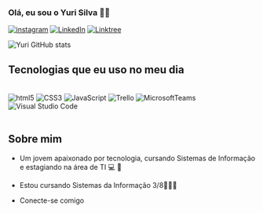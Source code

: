 
### Olá, eu sou o Yuri Silva 👋🏼

[![instagram](https://img.shields.io/badge/Instagram-E4405F?style=for-the-badge&logo=instagram&logoColor=white
)](https://www.instagram.com/yurisilvap_/)
[![LinkedIn](https://img.shields.io/badge/LinkedIn-0077B5?style=for-the-badge&logo=linkedin&logoColor=white
)](https://www.linkedin.com/in/yuritech/)
[![Linktree](https://img.shields.io/badge/linktree-39E09B?style=for-the-badge&logo=linktree&logoColor=white
)](https://linktr.ee/yurisilvatech)

![Yuri GitHub stats](https://github-readme-stats.vercel.app/api?username=yuristech&show_icons=true&theme=dracula)

## Tecnologias que eu uso no meu dia

<div style="display: inline_block"><br/>
 <img align="center" alt="html5" src="https://img.shields.io/badge/HTML5-E34F26?style=for-the-badge&logo=html5&logoColor=white"/>
<img align="center" alt="CSS3" src="https://img.shields.io/badge/CSS3-1572B6?style=for-the-badge&logo=css3&logoColor=white"/>
 <img align="center" alt="JavaScript" src="https://img.shields.io/badge/JavaScript-323330?style=for-the-badge&logo=javascript&logoColor=F7DF1E"/>
  <img align="center" alt="Trello" src="https://img.shields.io/badge/Trello-0052CC?style=for-the-badge&logo=trello&logoColor=white"/>
  <img align="center" alt="MicrosoftTeams" src="https://img.shields.io/badge/Microsoft_Teams-6264A7?style=for-the-badge&logo=microsoft-teams&logoColor=white"/>
 <img align="center" alt="Visual Studio Code" src="https://img.shields.io/badge/Visual_Studio_Code-0078D4?style=for-the-badge&logo=visual%20studio%20code&logoColor=white"/>
</div><br/>

## Sobre mim

- Um jovem apaixonado por tecnologia, cursando Sistemas de Informação e estagiando na área de TI 💻 🚀</br>
- Estou cursando Sistemas da Informação 3/8👨🏻‍💻</br>

- Conecte-se comigo</br>
